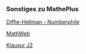 ### Sonstiges zu MathePlus

[Diffie-Hellman - Numberphile](https://www.youtube.com/playlist?list=PLzH6n4zXuckpoaxDKOOV26yhgoY2S-xYg)

[MathWeb](https://mathweb.de/mod/page/view.php?id=9)

<!-- [Elliptische Kurven](./kryptographie/elliptischeKurven/elliptischeKurven.md)

[Codierung](./kryptographie/codierung/codierung.md)

[Kryptographische Hashfunktionen](./kryptographie/hashfunktionen/hashfunktionen.md)

[Blockchain](./kryptographie/blockchain/blockchain.md)

[Sicheres Email mit Gpg4Win](./kryptographie/gpg/gpg.md) -->

[Klausur J2](./klausurj2.pdf)
